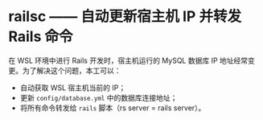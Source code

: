 # railsc —— 自动更新宿主机 IP 并转发 Rails 命令

在 WSL 环境中进行 Rails 开发时，宿主机运行的 MySQL 数据库 IP 地址经常变更。为了解决这个问题，本工可以：

- 自动获取 WSL 宿主机当前的 IP；
- 更新 `config/database.yml` 中的数据库连接地址；
- 将所有命令转发给 `rails` 脚本（rs server = rails server）。